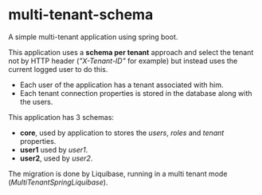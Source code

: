 # multi-tenant-schema

A simple multi-tenant application using spring boot.

This application uses a **schema per tenant** approach and select the tenant not by HTTP header (_"X-Tenant-ID"_ for example) but instead uses the current logged user to do this.
* Each user of the application has a tenant associated with him.
* Each tenant connection properties is stored in the database along with the users.

This application has 3 schemas:
* **core**, used by application to stores the _users_, _roles_ and _tenant_ properties.
* **user1** used by _user1_.
* **user2**, used by _user2_.

The migration is done by Liquibase, running in a multi tenant mode (_MultiTenantSpringLiquibase_).
